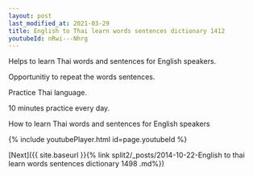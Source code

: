 ```yaml
---
layout: post
last_modified_at: 2021-03-29
title: English to Thai learn words sentences dictionary 1412 
youtubeId: nRwi---Nhrg
---
```

 
 
Helps to learn Thai words and sentences for English speakers.

Opportunitiy to repeat the words sentences. 

Practice Thai language. 
 
10 minutes practice every day. 
 
How to learn Thai words and sentences for English speakers 
 
{% include youtubePlayer.html id=page.youtubeId %}
 
 
[Next]({{ site.baseurl }}{% link  split2/_posts/2014-10-22-English to thai learn words sentences dictionary 1498 .md%})
 
